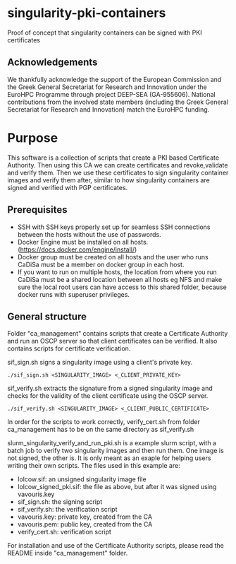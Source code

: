 # singularity-pki-containers

Proof of concept that singularity containers can be signed with PKI certificates

## Acknowledgements

We thankfully acknowledge the support of the European Commission and the Greek General Secretariat for Research and Innovation under the EuroHPC Programme through project DEEP-SEA (GA-955606). National contributions from the involved state members (including the Greek General Secretariat for Research and Innovation) match the EuroHPC funding.

# Purpose

This software is a collection of scripts that create a PKI based Certificate Authority. Then using this CA we can create certificates and revoke,validate and verify them. Then we use these certificates to sign singularity container images and verify them after, similar to how singularity containers are signed and verified with PGP certificates.

## Prerequisites

* SSH with SSH keys properly set up for seamless SSH connections between the hosts without the use of passwords.
* Docker Engine must be installed on all hosts. (https://docs.docker.com/engine/install/)
* Docker group must be created on all hosts and the user who runs CaDiSa must be a member on docker group in each host.
* If you want to run on multiple hosts, the location from where you run CaDiSa must be a shared location between all hosts eg NFS and make sure the local root users can have access to this shared folder, because docker runs with superuser privileges.

## General structure

Folder "ca_management" contains scripts that create a Certificate Authority and run an OSCP server so that client certificates can be verified. It also contains scripts for certificate verification.

sif_sign.sh signs a singularity image using a client's private key.
```
./sif_sign.sh <SINGULARITY_IMAGE> <_CLIENT_PRIVATE_KEY>
```
sif_verify.sh extracts the signature from a signed singularity image and checks for the validity of the client certificate using the OSCP server.
```
./sif_verify.sh <SINGULARITY_IMAGE> <_CLIENT_PUBLIC_CERTIFICATE>
```
In order for the scripts to work correctly, verify_cert.sh from folder ca_management has to be on the same directory as sif_verify.sh

slurm_singularity_verify_and_run_pki.sh is a  example slurm script, with a batch job to verify two singularity images and then run them. One image is not signed, the other is. It is only meant as an exaple for helping users writing their own scripts. The files used in this example are:

* lolcow.sif: an unsigned singularity image file
* lolcow_signed_pki.sif: the file as above, but after it was signed using vavouris.key
* sif_sign.sh: the signing script
* sif_verify.sh: the verification script
* vavouris.key: private key, created from the CA
* vavouris.pem: public key, created from the CA
* verify_cert.sh: verification script

For installation and use of the Certificate Authority scripts, please read the README inside "ca_management" folder.


